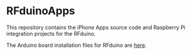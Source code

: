 # RFduinoApps

This repository contains the iPhone Apps source code and Raspberry Pi integration projects for the RFduino.

The Arduino board installation files for RFduino are [here](http://github.com/RFduino/RFduino).
